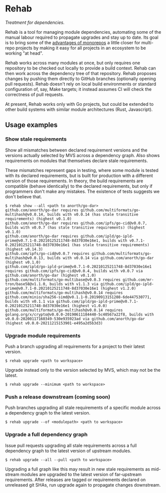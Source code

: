 # Rehab

_Treatment for dependencies._

Rehab is a tool for managing module dependencies, automating some of the manual labour required
to propagate upgrades and stay up to date. 
Its goal is to bring some of the [advantages of monorepos](https://danluu.com/monorepo/) a little closer 
for multi-repo projects by making it easy for all projects in an ecosystem to be working "at head".

Rehab works across many modules at once, but only requires one repository to be checked out locally to provide
a build context. Rehab can then work across the dependency tree of that repository. Rehab proposes changes by
pushing them directly to GitHub branches (optionally opening pull requests). Rehab doesn't rely on local build
environments or standard configuration of, say, Make targets; it instead assumes CI will check the correctness
of pull requests.

At present, Rehab works only with Go projects, but could be extended to other build systems
with similar module architectures (Rust, Javascript).

## Usage examples

### Show stale requirements
Show all mismatches between declared requirement versions and the versions actually selected by MVS
across a dependency graph. Also shows requirements on modules that themselves declare stale requirements.

These mismatches represent gaps in testing, where some module is tested with its declared requirements, but
is built for production with a different version of those requirements.
In theory, the build requirements are compatible (behave identically) to the declared requirements, but only
if programmers don't make any mistakes. The existence of tests suggests we don't believe that.

```shell
$ rehab show --all <path to anorth/go-dar>
github.com/anorth/go-dar requires github.com/multiformats/go-multihash@v0.0.14, builds with v0.0.14 (has stale transitive requirements) (highest v0.1.0)
github.com/anorth/go-dar requires github.com/ipfs/go-cid@v0.0.7, builds with v0.0.7 (has stale transitive requirements) (highest v0.1.0)
github.com/anorth/go-dar requires github.com/ipld/go-ipld-prime@v0.7.1-0.20210125211748-8d37030e16e1, builds with v0.7.1-0.20210125211748-8d37030e16e1 (has stale transitive requirements) (highest v0.14.3)
github.com/ipfs/go-cid@v0.0.7 requires github.com/multiformats/go-multihash@v0.0.13, builds with v0.0.14 via github.com/anorth/go-dar (highest v0.1.0)
github.com/ipld/go-ipld-prime@v0.7.1-0.20210125211748-8d37030e16e1 requires github.com/ipfs/go-cid@v0.0.4, builds with v0.0.7 via github.com/anorth/go-dar (highest v0.1.0)
github.com/multiformats/go-multibase@v0.0.3 requires github.com/mr-tron/base58@v1.1.0, builds with v1.1.3 via github.com/ipld/go-ipld-prime@v0.7.1-0.20210125211748-8d37030e16e1 (highest v1.2.0)
github.com/multiformats/go-multihash@v0.0.14 requires github.com/minio/sha256-simd@v0.1.1-0.20190913151208-6de447530771, builds with v0.1.1 via github.com/ipld/go-ipld-prime@v0.7.1-0.20210125211748-8d37030e16e1 (highest v1.0.0)
github.com/multiformats/go-multihash@v0.0.14 requires golang.org/x/crypto@v0.0.0-20190611184440-5c40567a22f8, builds with v0.0.0-20200117160349-530e935923ad via github.com/anorth/go-dar (highest v0.0.0-20211215153901-e495a2d5b3d3)
```

### Upgrade module requirements
Push a branch upgrading all requirements for a project to their latest version.

```shell
$ rehab upgrade <path to workspace>
```

Upgrade instead only to the version selected by MVS, which may not be the latest.
```shell
$ rehab upgrade --minimum <path to workspace>
```

### Push a release downstream (coming soon)
Push branches upgrading all stale requirements of a specific module across a dependency graph to the latest version.

```shell
$ rehab upgrade --of <modulepath> <path to workspace>
```

### Upgrade a full dependency graph
Issue pull requests upgrading all stale requirements across a full dependency graph to the 
latest version of upstream modules.
```shell
$ rehab upgrade --all --pull <path to workspace>
```

Upgrading a full graph like this may result in new stale requirements as mid-stream modules are upgraded to the latest
version of far-upstream requirements. After releases are tagged or requirements declared on unreleased git SHAs, run 
upgrade again to propagate changes downstream.
